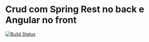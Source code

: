 # Crud com Spring Rest no back e Angular no front

[![Build Status](https://travis-ci.org/lucaspvanderlinde/Crud-Spring-Angular.svg?branch=main)](https://travis-ci.org/lucaspvanderlinde/Crud-Spring-Angular)